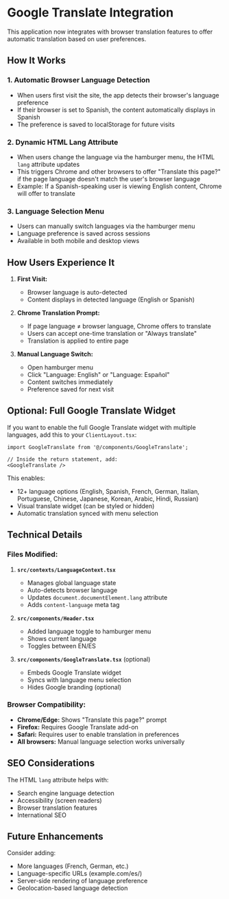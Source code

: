 # Google Translate Integration

This application now integrates with browser translation features to offer automatic translation based on user preferences.

## How It Works

### 1. Automatic Browser Language Detection
- When users first visit the site, the app detects their browser's language preference
- If their browser is set to Spanish, the content automatically displays in Spanish
- The preference is saved to localStorage for future visits

### 2. Dynamic HTML Lang Attribute
- When users change the language via the hamburger menu, the HTML `lang` attribute updates
- This triggers Chrome and other browsers to offer "Translate this page?" if the page language doesn't match the user's browser language
- Example: If a Spanish-speaking user is viewing English content, Chrome will offer to translate

### 3. Language Selection Menu
- Users can manually switch languages via the hamburger menu
- Language preference is saved across sessions
- Available in both mobile and desktop views

## How Users Experience It

1. **First Visit:**
   - Browser language is auto-detected
   - Content displays in detected language (English or Spanish)

2. **Chrome Translation Prompt:**
   - If page language ≠ browser language, Chrome offers to translate
   - Users can accept one-time translation or "Always translate"
   - Translation is applied to entire page

3. **Manual Language Switch:**
   - Open hamburger menu
   - Click "Language: English" or "Language: Español"
   - Content switches immediately
   - Preference saved for next visit

## Optional: Full Google Translate Widget

If you want to enable the full Google Translate widget with multiple languages, add this to your `ClientLayout.tsx`:

```tsx
import GoogleTranslate from '@/components/GoogleTranslate';

// Inside the return statement, add:
<GoogleTranslate />
```

This enables:
- 12+ language options (English, Spanish, French, German, Italian, Portuguese, Chinese, Japanese, Korean, Arabic, Hindi, Russian)
- Visual translate widget (can be styled or hidden)
- Automatic translation synced with menu selection

## Technical Details

### Files Modified:
1. **`src/contexts/LanguageContext.tsx`**
   - Manages global language state
   - Auto-detects browser language
   - Updates `document.documentElement.lang` attribute
   - Adds `content-language` meta tag

2. **`src/components/Header.tsx`**
   - Added language toggle to hamburger menu
   - Shows current language
   - Toggles between EN/ES

3. **`src/components/GoogleTranslate.tsx`** (optional)
   - Embeds Google Translate widget
   - Syncs with language menu selection
   - Hides Google branding (optional)

### Browser Compatibility:
- **Chrome/Edge:** Shows "Translate this page?" prompt
- **Firefox:** Requires Google Translate add-on
- **Safari:** Requires user to enable translation in preferences
- **All browsers:** Manual language selection works universally

## SEO Considerations

The HTML `lang` attribute helps with:
- Search engine language detection
- Accessibility (screen readers)
- Browser translation features
- International SEO

## Future Enhancements

Consider adding:
- More languages (French, German, etc.)
- Language-specific URLs (example.com/es/)
- Server-side rendering of language preference
- Geolocation-based language detection

